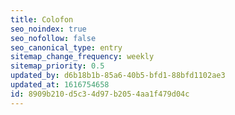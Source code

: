 ```yaml
---
title: Colofon
seo_noindex: true
seo_nofollow: false
seo_canonical_type: entry
sitemap_change_frequency: weekly
sitemap_priority: 0.5
updated_by: d6b18b1b-85a6-40b5-bfd1-88bfd1102ae3
updated_at: 1616754658
id: 8909b210-d5c3-4d97-b205-4aa1f479d04c
---
```

